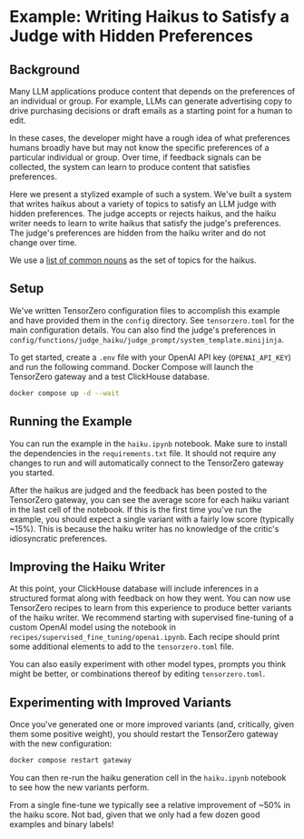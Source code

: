 # Example: Writing Haikus to Satisfy a Judge with Hidden Preferences

## Background

Many LLM applications produce content that depends on the preferences of an individual or group.
For example, LLMs can generate advertising copy to drive purchasing decisions or draft emails as a starting point for a human to edit.

In these cases, the developer might have a rough idea of what preferences humans broadly have but may not know the specific preferences of a particular individual or group.
Over time, if feedback signals can be collected, the system can learn to produce content that satisfies preferences.

Here we present a stylized example of such a system.
We've built a system that writes haikus about a variety of topics to satisfy an LLM judge with hidden preferences.
The judge accepts or rejects haikus, and the haiku writer needs to learn to write haikus that satisfy the judge's preferences.
The judge's preferences are hidden from the haiku writer and do not change over time.

We use a [list of common nouns](https://www.desiquintans.com/nounlist) as the set of topics for the haikus.

## Setup

We've written TensorZero configuration files to accomplish this example and have provided them in the `config` directory.
See `tensorzero.toml` for the main configuration details.
You can also find the judge's preferences in `config/functions/judge_haiku/judge_prompt/system_template.minijinja`.

To get started, create a `.env` file with your OpenAI API key (`OPENAI_API_KEY`) and run the following command. Docker Compose will launch the TensorZero gateway and a test ClickHouse database.

```bash
docker compose up -d --wait
```

## Running the Example

You can run the example in the `haiku.ipynb` notebook.
Make sure to install the dependencies in the `requirements.txt` file.
It should not require any changes to run and will automatically connect to the TensorZero gateway you started.

After the haikus are judged and the feedback has been posted to the TensorZero gateway, you can see the average score for each haiku variant in the last cell of the notebook.
If this is the first time you've run the example, you should expect a single variant with a fairly low score (typically ~15%).
This is because the haiku writer has no knowledge of the critic's idiosyncratic preferences.

## Improving the Haiku Writer

At this point, your ClickHouse database will include inferences in a structured format along with feedback on how they went.
You can now use TensorZero recipes to learn from this experience to produce better variants of the haiku writer.
We recommend starting with supervised fine-tuning of a custom OpenAI model using the notebook in `recipes/supervised_fine_tuning/openai.ipynb`.
Each recipe should print some additional elements to add to the `tensorzero.toml` file.

You can also easily experiment with other model types, prompts you think might be better, or combinations thereof by editing `tensorzero.toml`.

## Experimenting with Improved Variants

Once you've generated one or more improved variants (and, critically, given them some positive weight), you should restart the TensorZero gateway with the new configuration:

```bash
docker compose restart gateway
```

You can then re-run the haiku generation cell in the `haiku.ipynb` notebook to see how the new variants perform.

From a single fine-tune we typically see a relative improvement of ~50% in the haiku score.
Not bad, given that we only had a few dozen good examples and binary labels!
